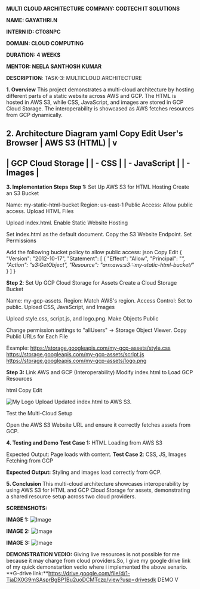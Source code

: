 **MULTI CLOUD ARCHITECTURE**
**COMPANY: CODTECH IT SOLUTIONS**

**NAME: GAYATHRI.N**

**INTERN ID: CT08NPC**

**DOMAIN: CLOUD COMPUTING**

**DURATION: 4 WEEKS**

**MENTOR: NEELA SANTHOSH KUMAR**

**DESCRIPTION**: TASK-3: MULTICLOUD ARCHITECTURE


**1. Overview**
This project demonstrates a multi-cloud architecture by hosting different parts of a static website across AWS and GCP. The HTML is hosted in AWS S3, while CSS, JavaScript, and images are stored in GCP Cloud Storage. The interoperability is showcased as AWS fetches resources from GCP dynamically.

**2. Architecture Diagram**
yaml
Copy
Edit
      User's Browser
           |
      AWS S3 (HTML)
           |
           v
  ---------------------------------
  |      GCP Cloud Storage        |
  |  - CSS                        |
  |  - JavaScript                 |
  |  - Images                     |
  ---------------------------------
**3. Implementation Steps**
**Step 1:** Set Up AWS S3 for HTML Hosting
Create an S3 Bucket

Name: my-static-html-bucket
Region: us-east-1
Public Access: Allow public access.
Upload HTML Files

Upload index.html.
Enable Static Website Hosting

Set index.html as the default document.
Copy the S3 Website Endpoint.
Set Permissions

Add the following bucket policy to allow public access:
json
Copy
Edit
{
  "Version": "2012-10-17",
  "Statement": [
    {
      "Effect": "Allow",
      "Principal": "*",
      "Action": "s3:GetObject",
      "Resource": "arn:aws:s3:::my-static-html-bucket/*"
    }
  ]
}

**Step 2**: Set Up GCP Cloud Storage for Assets
Create a Cloud Storage Bucket

Name: my-gcp-assets.
Region: Match AWS's region.
Access Control: Set to public.
Upload CSS, JavaScript, and Images

Upload style.css, script.js, and logo.png.
Make Objects Public

Change permission settings to "allUsers" → Storage Object Viewer.
Copy Public URLs for Each File

Example:
https://storage.googleapis.com/my-gcp-assets/style.css
https://storage.googleapis.com/my-gcp-assets/script.js
https://storage.googleapis.com/my-gcp-assets/logo.png

**Step 3:** Link AWS and GCP (Interoperability)
Modify index.html to Load GCP Resources

html
Copy
Edit
<link rel="stylesheet" href="https://storage.googleapis.com/my-gcp-assets/style.css">
<script src="https://storage.googleapis.com/my-gcp-assets/script.js"></script>
<img src="https://storage.googleapis.com/my-gcp-assets/logo.png" alt="My Logo">
Upload Updated index.html to AWS S3.

Test the Multi-Cloud Setup

Open the AWS S3 Website URL and ensure it correctly fetches assets from GCP.

**4. Testing and Demo**
**Test Case 1:** HTML Loading from AWS S3

Expected Output: Page loads with content.
**Test Case 2**: CSS, JS, Images Fetching from GCP

**Expected Output:** Styling and images load correctly from GCP.

**5. Conclusion**
This multi-cloud architecture showcases interoperability by using AWS S3 for HTML and GCP Cloud Storage for assets, demonstrating a shared resource setup across two cloud providers.

**SCREENSHOTS:**

**IMAGE 1:**
![Image](https://github.com/user-attachments/assets/bb627cbb-d330-481b-87b7-5e4bc5437bc4)

**IMAGE 2:**
![Image](https://github.com/user-attachments/assets/4cd01773-8228-4de0-9461-688d54cf0e76)

**IMAGE 3:**
![Image](https://github.com/user-attachments/assets/d1a31838-2a68-48a9-9c37-6445adca03f4)

**DEMONSTRATION VEDIO:**
                  Giving live resources is not possible for me because it may charge from cloud providers.So, I give my google drive link of my quick demonstartion vedio where i implemented the above senario.
                  **G-drive link:**https://drive.google.com/file/d/1-TjaDX0G9mSAsprBgBP1Bu2uoDCMTczp/view?usp=drivesdk
DEMO V
